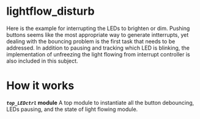 # lightflow_disturb
Here is the example for interrupting the LEDs to brighten or dim. Pushing buttons seems like the most appropriate way to generate intterrupts, yet dealing with the bouncing problem is the first task that needs to be addressed. In addition to pausing and tracking which LED is blinking, the implementation of unfreezing the light flowing from interrupt controller is also included in this subject.

# How it works
**_`top_LEDctrl`_ module**
A top module to instantiate all the button debouncing, LEDs pausing, and the state of light flowing module.

